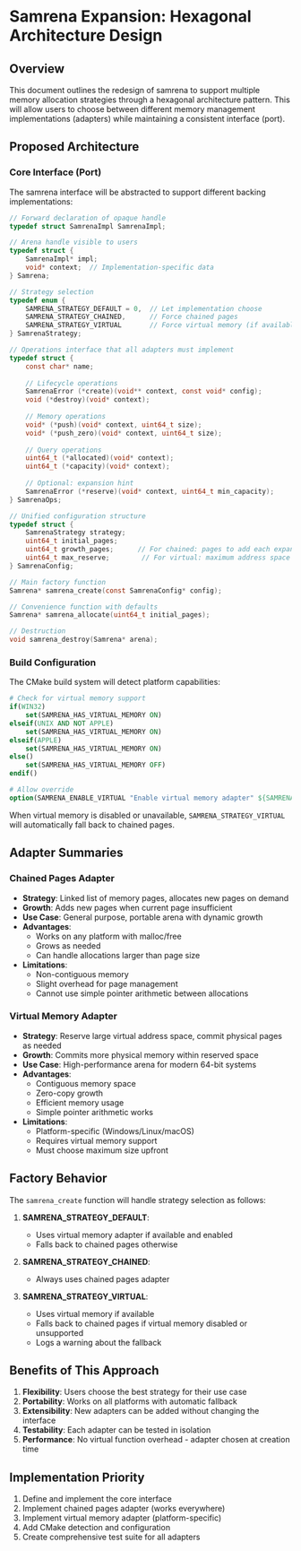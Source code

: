 # Samrena Expansion: Hexagonal Architecture Design

## Overview

This document outlines the redesign of samrena to support multiple memory
allocation strategies through a hexagonal architecture pattern. This will allow
users to choose between different memory management implementations (adapters)
while maintaining a consistent interface (port).

## Proposed Architecture

### Core Interface (Port)

The samrena interface will be abstracted to support different backing
implementations:

```c
// Forward declaration of opaque handle
typedef struct SamrenaImpl SamrenaImpl;

// Arena handle visible to users
typedef struct {
    SamrenaImpl* impl;
    void* context;  // Implementation-specific data
} Samrena;

// Strategy selection
typedef enum {
    SAMRENA_STRATEGY_DEFAULT = 0,  // Let implementation choose
    SAMRENA_STRATEGY_CHAINED,      // Force chained pages
    SAMRENA_STRATEGY_VIRTUAL       // Force virtual memory (if available)
} SamrenaStrategy;

// Operations interface that all adapters must implement
typedef struct {
    const char* name;
    
    // Lifecycle operations
    SamrenaError (*create)(void** context, const void* config);
    void (*destroy)(void* context);
    
    // Memory operations
    void* (*push)(void* context, uint64_t size);
    void* (*push_zero)(void* context, uint64_t size);
    
    // Query operations
    uint64_t (*allocated)(void* context);
    uint64_t (*capacity)(void* context);
    
    // Optional: expansion hint
    SamrenaError (*reserve)(void* context, uint64_t min_capacity);
} SamrenaOps;

// Unified configuration structure
typedef struct {
    SamrenaStrategy strategy;
    uint64_t initial_pages;
    uint64_t growth_pages;      // For chained: pages to add each expansion
    uint64_t max_reserve;        // For virtual: maximum address space (0 = default)
} SamrenaConfig;

// Main factory function
Samrena* samrena_create(const SamrenaConfig* config);

// Convenience function with defaults
Samrena* samrena_allocate(uint64_t initial_pages);

// Destruction
void samrena_destroy(Samrena* arena);
```

### Build Configuration
The CMake build system will detect platform capabilities:

```cmake
# Check for virtual memory support
if(WIN32)
    set(SAMRENA_HAS_VIRTUAL_MEMORY ON)
elseif(UNIX AND NOT APPLE)
    set(SAMRENA_HAS_VIRTUAL_MEMORY ON)
elseif(APPLE)
    set(SAMRENA_HAS_VIRTUAL_MEMORY ON)
else()
    set(SAMRENA_HAS_VIRTUAL_MEMORY OFF)
endif()

# Allow override
option(SAMRENA_ENABLE_VIRTUAL "Enable virtual memory adapter" ${SAMRENA_HAS_VIRTUAL_MEMORY})
```

When virtual memory is disabled or unavailable, `SAMRENA_STRATEGY_VIRTUAL` will
automatically fall back to chained pages.

## Adapter Summaries

### Chained Pages Adapter
- **Strategy**: Linked list of memory pages, allocates new pages on demand
- **Growth**: Adds new pages when current page insufficient
- **Use Case**: General purpose, portable arena with dynamic growth
- **Advantages**: 
  - Works on any platform with malloc/free
  - Grows as needed
  - Can handle allocations larger than page size
- **Limitations**:
  - Non-contiguous memory
  - Slight overhead for page management
  - Cannot use simple pointer arithmetic between allocations

### Virtual Memory Adapter
- **Strategy**: Reserve large virtual address space, commit physical pages as needed
- **Growth**: Commits more physical memory within reserved space
- **Use Case**: High-performance arena for modern 64-bit systems
- **Advantages**:
  - Contiguous memory space
  - Zero-copy growth
  - Efficient memory usage
  - Simple pointer arithmetic works
- **Limitations**:
  - Platform-specific (Windows/Linux/macOS)
  - Requires virtual memory support
  - Must choose maximum size upfront

## Factory Behavior

The `samrena_create` function will handle strategy selection as follows:

1. **SAMRENA_STRATEGY_DEFAULT**: 
   - Uses virtual memory adapter if available and enabled
   - Falls back to chained pages otherwise

2. **SAMRENA_STRATEGY_CHAINED**:
   - Always uses chained pages adapter

3. **SAMRENA_STRATEGY_VIRTUAL**:
   - Uses virtual memory if available
   - Falls back to chained pages if virtual memory disabled or unsupported
   - Logs a warning about the fallback

## Benefits of This Approach

1. **Flexibility**: Users choose the best strategy for their use case
2. **Portability**: Works on all platforms with automatic fallback
3. **Extensibility**: New adapters can be added without changing the interface
4. **Testability**: Each adapter can be tested in isolation
5. **Performance**: No virtual function overhead - adapter chosen at creation time

## Implementation Priority

1. Define and implement the core interface
2. Implement chained pages adapter (works everywhere)
3. Implement virtual memory adapter (platform-specific)
4. Add CMake detection and configuration
5. Create comprehensive test suite for all adapters
